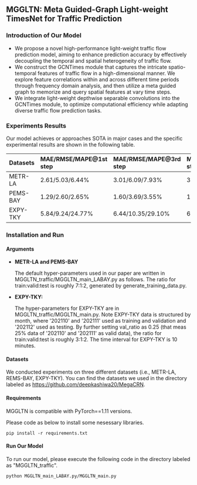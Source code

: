 ## MGGLTN: Meta Guided-Graph Light-weight TimesNet for Traffic Prediction

### Introduction of Our Model

* We propose a novel high-performance light-weight traffic flow prediction model, aiming to enhance prediction accuracy by effectively decoupling the temporal and spatial heterogeneity of traffic flow. 
* We construct the GCNTimes module that captures the intricate spatio-temporal features of traffic flow in a high-dimensional manner. We explore feature correlations within and across different time periods through frequency domain analysis, and then utilize a meta guided graph to memorize and query spatial features at vary time steps. 
* We integrate light-weight depthwise separable convolutions into the GCNTimes module, to optimize computational efficiency while adapting diverse traffic flow prediction tasks.



### Experiments Results

 Our model achieves or approaches SOTA in major cases and the specific experimental results are shown in the following table.

| Datasets | MAE/RMSE/MAPE@1st step | MAE/RMSE/MAPE@3rd step | MAE/RMSE/MAPE@6th step |
| :------- | :--------------------- | :--------------------- | :--------------------- |
| METR-LA  | 2.61/5.03/6.44%                 | 3.01/6.09/7.93%        | 3.49/7.3/9.60%         |
| PEMS-BAY | 1.29/2.60/2.65%                 | 1.60/3.69/3.55%        | 1.90/4.46/4.50%        |
| EXPY-TKY | 5.84/9.24/24.77%                 | 6.44/10.35/29.10%      | 6.80/10.97/31.19%      |



### Installation and Run

#### Arguments

- **METR-LA and PEMS-BAY**

  The default hyper-parameters used in our paper are written in MGGLTN_traffic/MGGLTN_main_LABAY.py as follows.
  The ratio for train:valid:test is roughly 7:1:2, generated by generate_training_data.py. 

- **EXPY-TKY:**

  The hyper-parameters for EXPY-TKY are in MGGLTN_traffic/MGGLTN_main.py. Note EXPY-TKY data is structured by month, where '202110' and '202111' used as training and validation and '202112' used as testing. By further setting val_ratio as 0.25 (that meas 25% data of '202110' and '202111' as valid data), the ratio for train:valid:test is roughly 3:1:2. The time interval for EXPY-TKY is 10 minutes. </br>



#### Datasets

We conducted experiments on three different datasets (i.e., METR-LA, REMS-BAY, EXPY-TKY). You can find the datasets we used in the directory labeled as https://github.com/deepkashiwa20/MegaCRN.



#### Requirements

MGGLTN is compatible with PyTorch==1.11 versions.

Please code as below to install some nesessary libraries.

```
pip install -r requirements.txt
```



#### Run Our Model

To run our model, please execute the following code in the directory labeled as "MGGLTN_traffic".

```
python MGGLTN_main_LABAY.py/MGGLTN_main.py 
```


